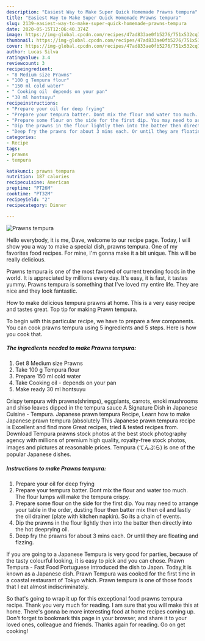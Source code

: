```yaml
---
description: "Easiest Way to Make Super Quick Homemade Prawns tempura"
title: "Easiest Way to Make Super Quick Homemade Prawns tempura"
slug: 2139-easiest-way-to-make-super-quick-homemade-prawns-tempura
date: 2020-05-15T12:06:40.374Z
image: https://img-global.cpcdn.com/recipes/47ad833ae0fb5276/751x532cq70/prawns-tempura-recipe-main-photo.jpg
thumbnail: https://img-global.cpcdn.com/recipes/47ad833ae0fb5276/751x532cq70/prawns-tempura-recipe-main-photo.jpg
cover: https://img-global.cpcdn.com/recipes/47ad833ae0fb5276/751x532cq70/prawns-tempura-recipe-main-photo.jpg
author: Lucas Silva
ratingvalue: 3.4
reviewcount: 3
recipeingredient:
- "8 Medium size Prawns"
- "100 g Tempura flour"
- "150 ml cold water"
- " Cooking oil  depends on your pan"
- "30 ml hontsuyu"
recipeinstructions:
- "Prepare your oil for deep frying"
- "Prepare your tempura batter. Dont mix the flour and water too much. The flour lumps will make the tempura crispy."
- "Prepare some flour on the side for the first dip. You may need to arrange your table in the order, dusting flour then batter mix then oil and lastly the oil drainer (plate with kitchen napkin). So its a chain of events."
- "Dip the prawns in the flour lightly then into the batter then directly into the hot deeprying oil."
- "Deep fry the prawns for about 3 mins each. Or until they are floating and fizzing."
categories:
- Recipe
tags:
- prawns
- tempura

katakunci: prawns tempura 
nutrition: 187 calories
recipecuisine: American
preptime: "PT26M"
cooktime: "PT32M"
recipeyield: "2"
recipecategory: Dinner

---
```



![Prawns tempura](https://img-global.cpcdn.com/recipes/47ad833ae0fb5276/751x532cq70/prawns-tempura-recipe-main-photo.jpg)

Hello everybody, it is me, Dave, welcome to our recipe page. Today, I will show you a way to make a special dish, prawns tempura. One of my favorites food recipes. For mine, I'm gonna make it a bit unique. This will be really delicious.

Prawns tempura is one of the most favored of current trending foods in the world. It is appreciated by millions every day. It's easy, it is fast, it tastes yummy. Prawns tempura is something that I've loved my entire life. They are nice and they look fantastic.

How to make delicious tempura prawns at home. This is a very easy recipe and tastes great. Top tip for making Prawn tempura.


To begin with this particular recipe, we have to prepare a few components. You can cook prawns tempura using 5 ingredients and 5 steps. Here is how you cook that.

<!--inarticleads1-->

##### The ingredients needed to make Prawns tempura:

1. Get 8 Medium size Prawns
1. Take 100 g Tempura flour
1. Prepare 150 ml cold water
1. Take  Cooking oil - depends on your pan
1. Make ready 30 ml hontsuyu


Crispy tempura with prawns(shrimps), eggplants, carrots, enoki mushrooms and shiso leaves dipped in the tempura sauce A Signature Dish in Japanese Cuisine - Tempura. Japanese prawn tempura Recipe, Learn how to make Japanese prawn tempura (absolutely This Japanese prawn tempura recipe is Excellent and find more Great recipes, tried &amp; tested recipes from. Download Tempura prawns stock photos at the best stock photography agency with millions of premium high quality, royalty-free stock photos, images and pictures at reasonable prices. Tempura (てんぷら) is one of the popular Japanese dishes. 

<!--inarticleads2-->

##### Instructions to make Prawns tempura:

1. Prepare your oil for deep frying
1. Prepare your tempura batter. Dont mix the flour and water too much. The flour lumps will make the tempura crispy.
1. Prepare some flour on the side for the first dip. You may need to arrange your table in the order, dusting flour then batter mix then oil and lastly the oil drainer (plate with kitchen napkin). So its a chain of events.
1. Dip the prawns in the flour lightly then into the batter then directly into the hot deeprying oil.
1. Deep fry the prawns for about 3 mins each. Or until they are floating and fizzing.


If you are going to a Japanese Tempura is very good for parties, because of the tasty colourful looking, it is easy to pick and you can chose. Prawn Tempura - Fast Food Portuguese introduced the dish to Japan. Today,it is known as a Japanese dish. Prawn Tempura was cooked for the first time in a coastal restaurant of Tokyo which. Prawn tempura is one of those foods that I eat almost indiscriminately. 

So that's going to wrap it up for this exceptional food prawns tempura recipe. Thank you very much for reading. I am sure that you will make this at home. There's gonna be more interesting food at home recipes coming up. Don't forget to bookmark this page in your browser, and share it to your loved ones, colleague and friends. Thanks again for reading. Go on get cooking!
